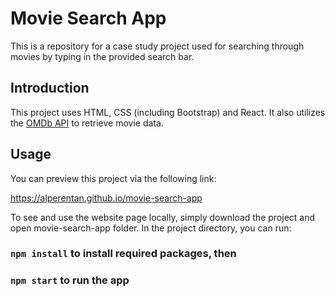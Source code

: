# Movie Search App
This is a repository for a case study project used for searching through movies by typing in the provided search bar.

Introduction
-------------
This project uses HTML, CSS (including Bootstrap) and React. It also utilizes the [OMDb API](https://www.omdbapi.com) to retrieve movie data.

Usage
-------------
You can preview this project via the following link:

https://alperentan.github.io/movie-search-app

To see and use the website page locally, simply download the project and open movie-search-app folder.
In the project directory, you can run:

### `npm install` to install required packages, then
### `npm start` to run the app



